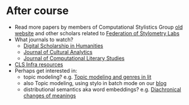 # After course

* Read more papers by members of Computational Stylistics Group [old website](https://sites.google.com/site/computationalstylistics/papers-and-articles) and other scholars related to [Federation of Stylometry Labs](http://fosl.ijp.pan.pl/)
* What journals to watch?
  * [Digital Scholarship in Humanities](https://academic.oup.com/dsh)
  * [Journal of Cultural Analytics](http://culturalanalytics.org/about/)
  * [Journal of Computational Literary Studies](https://jcls.io/)
* [CLS Infra resources](https://clsinfra.io/resources/)
* Perhaps get interested in:
  * topic modeling? 
  e.g. [Topic modeling and genres in lit](https://dragonfly.hypotheses.org/530)
  * also Topic modeling, using stylo in batch mode on our [blog](https://computationalstylistics.github.io/blog/)
  * distributional semantics aka word embeddings?
  e.g. [Diachronical changes of meanings](https://nlp.stanford.edu/projects/histwords/)
